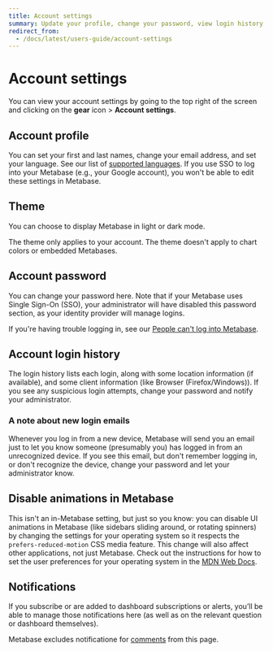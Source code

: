 ```yaml
---
title: Account settings
summary: Update your profile, change your password, view login history, manage notifications, and customize your Metabase experience.
redirect_from:
  - /docs/latest/users-guide/account-settings
---
```


# Account settings

You can view your account settings by going to the top right of the screen and clicking on the **gear** icon > **Account settings**.

## Account profile

You can set your first and last names, change your email address, and set your language. See our list of [supported languages](../configuring-metabase/localization.md). If you use SSO to log into your Metabase (e.g., your Google account), you won't be able to edit these settings in Metabase.

## Theme

You can choose to display Metabase in light or dark mode.

The theme only applies to your account. The theme doesn't apply to chart colors or embedded Metabases.

## Account password

You can change your password here. Note that if your Metabase uses Single Sign-On (SSO), your administrator will have disabled this password section, as your identity provider will manage logins.

If you're having trouble logging in, see our [People can't log into Metabase](../troubleshooting-guide/cant-log-in.md).

## Account login history

The login history lists each login, along with some location information (if available), and some client information (like Browser (Firefox/Windows)).
If you see any suspicious login attempts, change your password and notify your administrator.

### A note about new login emails

Whenever you log in from a new device, Metabase will send you an email just to let you know someone (presumably you) has logged in from an unrecognized device. If you see this email, but don't remember logging in, or don't recognize the device, change your password and let your administrator know.

## Disable animations in Metabase

This isn't an in-Metabase setting, but just so you know: you can disable UI animations in Metabase (like sidebars sliding around, or rotating spinners) by changing the settings for your operating system so it respects the `prefers-reduced-motion` CSS media feature. This change will also affect other applications, not just Metabase. Check out the instructions for how to set the user preferences for your operating system in the [MDN Web Docs](https://developer.mozilla.org/en-US/docs/Web/CSS/@media/prefers-reduced-motion#user_preferences).

## Notifications

If you subscribe or are added to dashboard subscriptions or alerts, you’ll be able to manage those notifications here (as well as on the relevant question or dashboard themselves).

Metabase excludes notificatione for [comments](../documents/introduction.md#comment-notifications) from this page.
